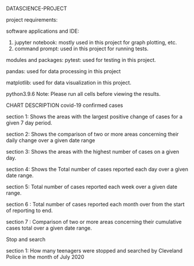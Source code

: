 DATASCIENCE-PROJECT

project requirements:

software applications and IDE:

1) jupyter notebook: mostly used in this project for graph plotting, etc.
2) command prompt: used in this project for running tests.

modules and packages:
pytest: used for testing in this project.

pandas: used for data processing in this project

matplotlib: used for data visualization in this project.

python3.9.6
Note: Please run all cells before viewing the results.

CHART DESCRIPTION
covid-19 confirmed cases

section 1: Shows the areas with the largest positive change of cases for a given 7 day period.

section 2: Shows the comparison of two or more areas concerning their daily change over a given
date range

section 3: Shows the areas with the highest number of cases on a given day.

section 4: Shows the Total number of cases reported each day over a given date range.

section 5: Total number of cases reported each week over a given date range.

section 6 : Total number of cases reported each month over from the start of reporting
to end.

section 7 : Comparison of two or more areas concerning their cumulative cases total
over a given date range.

Stop and search 

section 1: How many teenagers were stopped and searched by Cleveland Police in the
month of July 2020